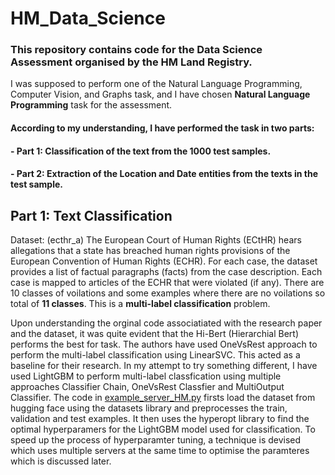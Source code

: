 # HM_Data_Science

### This repository contains code for the Data Science Assessment organised by the HM Land Registry.

I was supposed to perform one of the Natural Language Programming, Computer Vision, and Graphs task, and I have chosen **Natural Language Programming** task for the assessment. 

#### According to my understanding, I have performed the task in two parts: 
#### - Part 1: Classification of the text from the 1000 test samples. 
#### - Part 2: Extraction of the Location and Date entities from the texts in the test sample. 

## Part 1: Text Classification

Dataset: (ecthr_a) The European Court of Human Rights (ECtHR) hears allegations that a state has breached human rights provisions of the European Convention of Human Rights (ECHR). For each case, the dataset provides a list of factual paragraphs (facts) from the case description. Each case is mapped to articles of the ECHR that were violated (if any). There are 10 classes of voilations and some examples where there are no voilations so total of **11 classes**. This is a **multi-label classification** problem.

Upon understanding the orginal code associatiated with the research paper and the dataset, it was quite evident that the Hi-Bert (Hierarchial Bert) performs the best for task. The authors have used OneVsRest approach to perform the multi-label classification using LinearSVC. This acted as a baseline for their research. In my attempt to try something different, I have used LightGBM to perform multi-label classfication using multiple approaches Classifier Chain, OneVsRest Classfier and MultiOutput Classifier.
The code in [example_server_HM.py](https://github.com/rvt123/HM_Data_Science/blob/main/example_server_HM.py) firsts load the dataset from hugging face using the datasets library and preprocesses the train, validation and test examples. It then uses the hyperopt library to find the optimal hyperparamers for the LightGBM model used for classification. To speed up the process of hyperparamter tuning, a technique is devised which uses multiple servers at the same time to optimise the paramteres which is discussed later.
